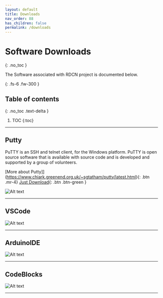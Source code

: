 ```yaml
---
layout: default
title: Downloads
nav_order: 88
has_children: false
permalink: /downloads
---
```


# Software Downloads
{: .no_toc }


The Software associated with RDCN project is documented below.

{: .fs-6 .fw-300 }


## Table of contents
{: .no_toc .text-delta }

1. TOC
{:toc}

---

## Putty


PuTTY is an SSH and telnet client, for the Windows platform. PuTTY is open source software that is available with source code and is developed and supported by a group of volunteers.

[More about Putty]](https://www.chiark.greenend.org.uk/~sgtatham/putty/latest.html){: .btn .mr-4}
[Just Download](https://the.earth.li/~sgtatham/putty/latest/w64/putty-64bit-0.76-installer.msi){: .btn .btn-green }

![Alt text](downloads/assets/putty.png?raw=true "Power Adapter")

***

## VSCode


![Alt text](package/assets/prog.png?raw=true "Power Adapter")

***

## ArduinoIDE


![Alt text](package/assets/prog.png?raw=true "Power Adapter")

***

## CodeBlocks


![Alt text](package/assets/prog.png?raw=true "Power Adapter")

***

